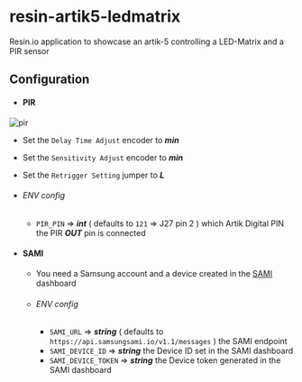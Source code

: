 # resin-artik5-ledmatrix
Resin.io application to showcase an artik-5 controlling a LED-Matrix and a PIR sensor

## Configuration

* #### PIR
![pir](https://learn.adafruit.com/system/assets/assets/000/013/829/medium800/proximity_PIRbackLabeled.jpg?1390935476)
  * Set the `Delay Time Adjust` encoder to __*min*__
  * Set the `Sensitivity Adjust` encoder to __*min*__
  * Set the `Retrigger Setting` jumper to __*L*__

  * ###### ENV config
    * `PIR_PIN` => __*int*__ ( defaults to `121` => J27 pin 2 ) which Artik Digital PIN the PIR __*OUT*__ pin is connected

* #### SAMI
  * You need a Samsung account and a device created in the [SAMI](https://portal.samsungsami.io) dashboard
  * ###### ENV config
    * `SAMI_URL` => __*string*__ ( defaults to `https://api.samsungsami.io/v1.1/messages` ) the SAMI endpoint
    * `SAMI_DEVICE_ID` => __*string*__ the Device ID set in the SAMI dashboard
    * `SAMI_DEVICE_TOKEN` => __*string*__ the Device token generated in the SAMI dashboard
